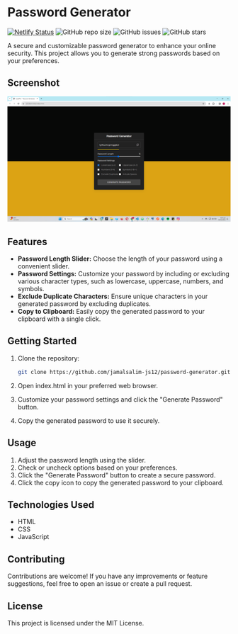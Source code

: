 # Password Generator
[![Netlify Status](https://api.netlify.com/api/v1/badges/99ff8acd-0031-44d5-be6d-386335116c50/deploy-status)](https://app.netlify.com/sites/passwordgenerator-12/deploys)
![GitHub repo size](https://img.shields.io/github/repo-size/Jamalsalim-js12/Password-Generator)
![GitHub issues](https://img.shields.io/github/issues/Jamalsalim-js12/Password-Generator)
![GitHub stars](https://img.shields.io/github/stars/Jamalsalim-js12/Password-Generator)

A secure and customizable password generator to enhance your online security. This project allows you to generate strong passwords based on your preferences.

## Screenshot
![Password Generator](https://github.com/jamalsalim-js12/Password-Generator/blob/main/images/Project%20Preview.png)


## Features

- **Password Length Slider:** Choose the length of your password using a convenient slider.
- **Password Settings:** Customize your password by including or excluding various character types, such as lowercase, uppercase, numbers, and symbols.
- **Exclude Duplicate Characters:** Ensure unique characters in your generated password by excluding duplicates.
- **Copy to Clipboard:** Easily copy the generated password to your clipboard with a single click.

## Getting Started

1. Clone the repository:

   ```bash
   git clone https://github.com/jamalsalim-js12/password-generator.git
2. Open index.html in your preferred web browser.

3. Customize your password settings and click the "Generate Password" button.

4. Copy the generated password to use it securely.

## Usage
1. Adjust the password length using the slider.
2. Check or uncheck options based on your preferences.
3. Click the "Generate Password" button to create a secure password.
4. Click the copy icon to copy the generated password to your clipboard.

## Technologies Used
- HTML
- CSS
- JavaScript

## Contributing
Contributions are welcome! If you have any improvements or feature suggestions, feel free to open an issue or create a pull request.

## License
This project is licensed under the MIT License.
